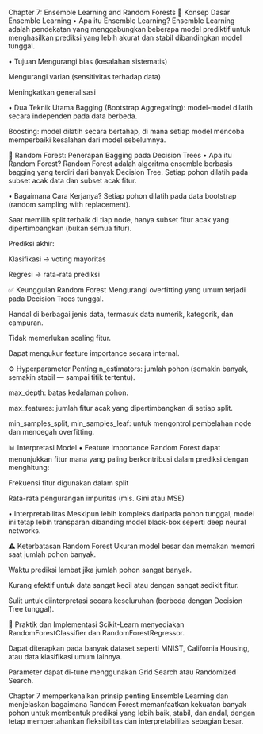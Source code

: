 Chapter 7: Ensemble Learning and Random Forests
🧠 Konsep Dasar Ensemble Learning
• Apa itu Ensemble Learning?
Ensemble Learning adalah pendekatan yang menggabungkan beberapa model prediktif untuk menghasilkan prediksi yang lebih akurat dan stabil dibandingkan model tunggal.

• Tujuan
Mengurangi bias (kesalahan sistematis)

Mengurangi varian (sensitivitas terhadap data)

Meningkatkan generalisasi

• Dua Teknik Utama
Bagging (Bootstrap Aggregating): model-model dilatih secara independen pada data berbeda.

Boosting: model dilatih secara bertahap, di mana setiap model mencoba memperbaiki kesalahan dari model sebelumnya.

🌲 Random Forest: Penerapan Bagging pada Decision Trees
• Apa itu Random Forest?
Random Forest adalah algoritma ensemble berbasis bagging yang terdiri dari banyak Decision Tree. Setiap pohon dilatih pada subset acak data dan subset acak fitur.

• Bagaimana Cara Kerjanya?
Setiap pohon dilatih pada data bootstrap (random sampling with replacement).

Saat memilih split terbaik di tiap node, hanya subset fitur acak yang dipertimbangkan (bukan semua fitur).

Prediksi akhir:

Klasifikasi → voting mayoritas

Regresi → rata-rata prediksi

✅ Keunggulan Random Forest
Mengurangi overfitting yang umum terjadi pada Decision Trees tunggal.

Handal di berbagai jenis data, termasuk data numerik, kategorik, dan campuran.

Tidak memerlukan scaling fitur.

Dapat mengukur feature importance secara internal.

⚙️ Hyperparameter Penting
n_estimators: jumlah pohon (semakin banyak, semakin stabil — sampai titik tertentu).

max_depth: batas kedalaman pohon.

max_features: jumlah fitur acak yang dipertimbangkan di setiap split.

min_samples_split, min_samples_leaf: untuk mengontrol pembelahan node dan mencegah overfitting.

📊 Interpretasi Model
• Feature Importance
Random Forest dapat menunjukkan fitur mana yang paling berkontribusi dalam prediksi dengan menghitung:

Frekuensi fitur digunakan dalam split

Rata-rata pengurangan impuritas (mis. Gini atau MSE)

• Interpretabilitas
Meskipun lebih kompleks daripada pohon tunggal, model ini tetap lebih transparan dibanding model black-box seperti deep neural networks.

⚠️ Keterbatasan Random Forest
Ukuran model besar dan memakan memori saat jumlah pohon banyak.

Waktu prediksi lambat jika jumlah pohon sangat banyak.

Kurang efektif untuk data sangat kecil atau dengan sangat sedikit fitur.

Sulit untuk diinterpretasi secara keseluruhan (berbeda dengan Decision Tree tunggal).

🧪 Praktik dan Implementasi
Scikit-Learn menyediakan RandomForestClassifier dan RandomForestRegressor.

Dapat diterapkan pada banyak dataset seperti MNIST, California Housing, atau data klasifikasi umum lainnya.

Parameter dapat di-tune menggunakan Grid Search atau Randomized Search.

Chapter 7 memperkenalkan prinsip penting Ensemble Learning dan menjelaskan bagaimana Random Forest memanfaatkan kekuatan banyak pohon untuk membentuk prediksi yang lebih baik, stabil, dan andal, dengan tetap mempertahankan fleksibilitas dan interpretabilitas sebagian besar.
